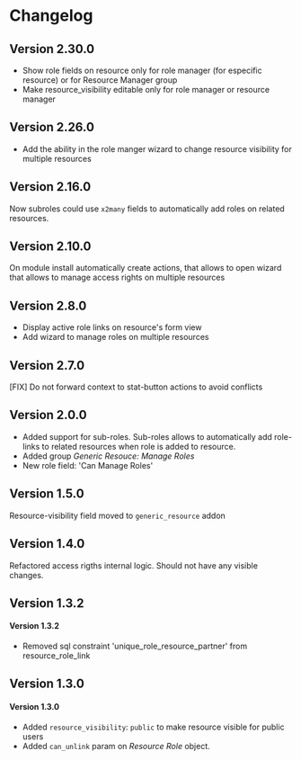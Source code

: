 # Changelog

## Version 2.30.0

- Show role fields on resource only for role manager (for especific resource) or for Resource Manager group
- Make resource_visibility editable only for role manager or resource manager

## Version 2.26.0

- Add the ability in the role manger wizard to change resource
  visibility for multiple resources

## Version 2.16.0

Now subroles could use `x2many` fields to automatically add roles on related resources.

## Version 2.10.0

On module install automatically create actions, that allows to open wizard
that allows to manage access rights on multiple resources

## Version 2.8.0

- Display active role links on resource's form view
- Add wizard to manage roles on multiple resources

## Version 2.7.0

[FIX] Do not forward context to stat-button actions to avoid conflicts

## Version 2.0.0

- Added support for sub-roles.
  Sub-roles allows to automatically add role-links to related resources when
  role is added to resource.
- Added group *Generic Resouce: Manage Roles*
- New role field: 'Can Manage Roles'

## Version 1.5.0

Resource-visibility field moved to `generic_resource` addon

## Version 1.4.0

Refactored access rigths internal logic.
Should not have any visible changes.

## Version 1.3.2

#### Version 1.3.2

- Removed sql constraint 'unique_role_resource_partner' from resource_role_link

## Version 1.3.0

#### Version 1.3.0

- Added `resource_visibility`: `public` to make resource visible for public users
- Added `can_unlink` param on *Resource Role* object.

